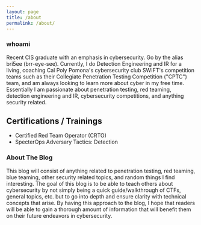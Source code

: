 ```yaml
---
layout: page
title: /about
permalink: /about/
---
```


### whoami

Recent CIS graduate with an emphasis in cybersecurity. Go by the alias bri5ee (brr-eye-see). Currently, I do Detection Engineering and IR for a living, coaching Cal Poly Pomona's cybersecurity club SWIFT's competition teams such as their Collegiate Penetration Testing Competition ("CPTC") team, and am always looking to learn more about cyber in my free time. Essentially I am passionate about penetration testing, red teaming, detection engineering and IR, cybersecurity competitions, and anything security related.

## Certifications / Trainings

- Certified Red Team Operator (CRTO)
- SpecterOps Adversary Tactics: Detection

### About The Blog

This blog will consist of anything related to penetration testing, red teaming, blue teaming, other security related topics, and random things I find interesting. The goal of this blog is to be able to teach others about cybersecurity by not simply being a quick guide/walkthrough of CTFs, general topics, etc. but to go into depth and ensure clarity with technical concepts that arise. By having this approach to the blog, I hope that readers will be able to gain a thorough amount of information that will benefit them on their future endeavors in cybersecurity.


<!-- # jekyll-theme-console
<!-- 
A jekyll theme with inspiration from linux consoles for hackers, developers and script kiddies.
You can find the source code for this theme at [github.com/b2a3e8/jekyll-theme-console](https://github.com/b2a3e8/jekyll-theme-console).

## What is jekyll?

Jekyll is a simple, blog-aware, static site generator for personal, project, or organization sites. Written in Ruby by Tom Preston-Werner, GitHub's co-founder, it is distributed under an open source license.
<br />Instead of using databases, Jekyll takes the content, renders Markdown or Textile and Liquid templates, and produces a complete, static website ready to be served by Apache HTTP Server, Nginx or another web server. Jekyll is the engine behind GitHub Pages, a GitHub feature that allows users to host websites based on their GitHub repositories for no additional cost. --> 
